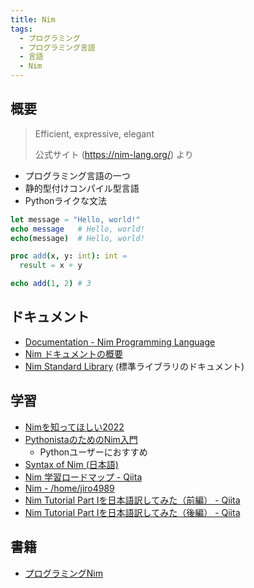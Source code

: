 ```yaml
---
title: Nim
tags:
  - プログラミング
  - プログラミング言語
  - 言語
  - Nim
---
```

## 概要
> Efficient, expressive, elegant
>
> 公式サイト (https://nim-lang.org/) より
- プログラミング言語の一つ
- 静的型付けコンパイル型言語
- Pythonライクな文法
```nim
let message = "Hello, world!"
echo message   # Hello, world!
echo(message)  # Hello, world!

proc add(x, y: int): int =
  result = x + y

echo add(1, 2) # 3
```
## ドキュメント
- [Documentation - Nim Programming Language](https://nim-lang.org/documentation.html)
- [Nim ドキュメントの概要](https://runebook.dev/ja/docs/nim/)
- [Nim Standard Library](https://nim-lang.org/docs/lib.html) (標準ライブラリのドキュメント)
## 学習
- [Nimを知ってほしい2022](https://zenn.dev/dumblepy/articles/b475b3b4f7d0da)
- [PythonistaのためのNim入門](https://zenn.dev/dumblepy/articles/3f4f1c288ada66)
    - Pythonユーザーにおすすめ
- [Syntax of Nim (日本語)](https://gist.github.com/miyakogi/b1df00c8bc99927d9d0d)
- [Nim 学習ロードマップ - Qiita](https://qiita.com/momeemt/items/25bc509aadcc5c5ff92b)
- [Nim - /home/jiro4989](https://scrapbox.io/jiro4989/Nim)
- [Nim Tutorial Part Iを日本語訳してみた（前編） - Qiita](https://qiita.com/KTakahiro1729/items/f4776f3a072c01f9086b)
- [Nim Tutorial Part Iを日本語訳してみた（後編） - Qiita](https://qiita.com/KTakahiro1729/items/3f18811267bf4f8075d5)
## 書籍
- [プログラミングNim](https://nextpublishing.jp/book/13584.html)